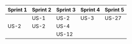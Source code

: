 |Sprint 1|Sprint 2|Sprint 3|Sprint 4|Sprint 5|
|---|---|---|---|---|
||US-1|US-2|US-3|US-27|||
|US-2|US-2|US-4|||
|||US-12|||
